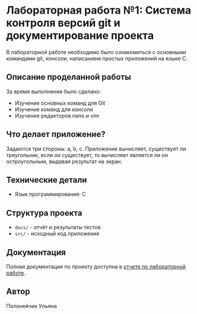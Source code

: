 # Лабораторная работа №1: Система контроля версий git и документирование проекта

В лабораторной работе необходимо было ознакомиться с основными командами git, консоли, написанием простых приложений на языке C.

## Описание проделанной работы

За время выполнения было сделано:
- Изучение основных команд для Git
- Изучение команд для консоли
- Изучение редакторов nano и vim

## Что делает приложение?

Задаются три стороны: a, b, c. Приложение вычисляет, существует ли треугольник, если он существует, то вычисляет является ли он остроугольным, выдавая результат на экран.

## Технические детали

- Язык программирования: C

## Структура проекта

- `docs/` - отчёт и результаты тестов
- `src/` - исходный код приложения

## Документация

Полная документация по проекту доступна в [отчете по лабораторной работе](https://github.com/Icecreemka/TPMP/blob/main/lab1/docs/documentation.docx).

## Автор

Полонейчик Ульяна

